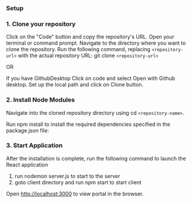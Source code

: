 ### Setup

### 1. Clone your repository

Click on the "Code" button and copy the repository's URL.
Open your terminal or command prompt.
Navigate to the directory where you want to clone the repository.
Run the following command, replacing `<repository-url>` with the actual repository URL:
git clone `<repository-url>`

OR

If you have GithubDesktop
Click on code and select Open with Github desktop.
Set up the local path and click on Clone button.

### 2. Install Node Modules

Navigate into the cloned repository directory using cd `<repository-name>`.

Run npm install to install the required dependencies specified in the package.json file:

### 3. Start Application

After the installation is complete, run the following command to launch the React application

1. run nodemon server.js to start to the server
2. goto client directory and run npm start to start client

Open [http://localhost:3000](http://localhost:3000) to view portal in the browser.
